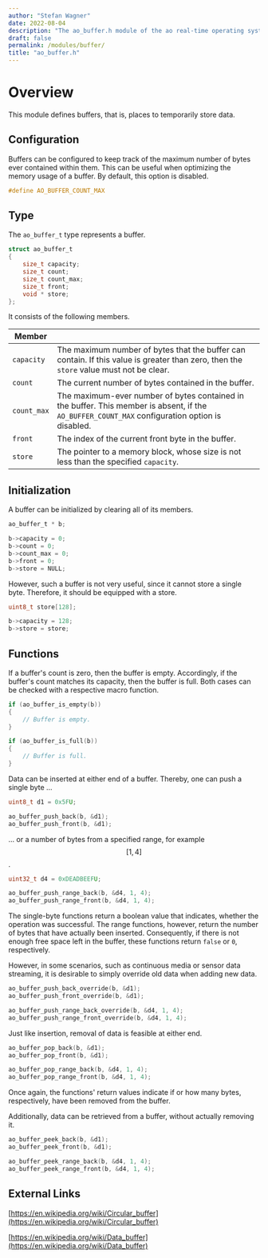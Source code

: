 ```yaml
---
author: "Stefan Wagner"
date: 2022-08-04
description: "The ao_buffer.h module of the ao real-time operating system."
draft: false
permalink: /modules/buffer/
title: "ao_buffer.h"
---
```


# Overview

This module defines buffers, that is, places to temporarily store data.

## Configuration

Buffers can be configured to keep track of the maximum number of bytes ever contained within them. This can be useful when optimizing the memory usage of a buffer. By default, this option is disabled.

```c
#define AO_BUFFER_COUNT_MAX
```

## Type

The `ao_buffer_t` type represents a buffer. 

```c
struct ao_buffer_t
{
    size_t capacity;
    size_t count;
    size_t count_max;
    size_t front;
    void * store;
};
```

It consists of the following members.

| Member | |
|-|-|
| `capacity` | The maximum number of bytes that the buffer can contain. If this value is greater than zero, then the `store` value must not be clear. |
| `count` | The current number of bytes contained in the buffer. |
| `count_max` | The maximum-ever number of bytes contained in the buffer. This member is absent, if the `AO_BUFFER_COUNT_MAX` configuration option is disabled.  |
| `front` | The index of the current front byte in the buffer. |
| `store` | The pointer to a memory block, whose size is not less than the specified `capacity`. |

## Initialization

A buffer can be initialized by clearing all of its members. 

```c
ao_buffer_t * b;
```

```c
b->capacity = 0;
b->count = 0;
b->count_max = 0;
b->front = 0;
b->store = NULL;
```

However, such a buffer is not very useful, since it cannot store a single byte. Therefore, it should be equipped with a store.

```c
uint8_t store[128];
```

```c
b->capacity = 128;
b->store = store;
```

## Functions

If a buffer's count is zero, then the buffer is empty. Accordingly, if the buffer's count matches its capacity, then the buffer is full. Both cases can be checked with a respective macro function.

```c
if (ao_buffer_is_empty(b))
{
    // Buffer is empty.
}
```

```c
if (ao_buffer_is_full(b))
{
    // Buffer is full.
}
```

Data can be inserted at either end of a buffer. Thereby, one can push a single byte ...

```c
uint8_t d1 = 0x5FU;
```

```c
ao_buffer_push_back(b, &d1);
ao_buffer_push_front(b, &d1);
```

... or a number of bytes from a specified range, for example $$[1, 4]$$.

```c
uint32_t d4 = 0xDEADBEEFU;
```

```c
ao_buffer_push_range_back(b, &d4, 1, 4);
ao_buffer_push_range_front(b, &d4, 1, 4);
```

The single-byte functions return a boolean value that indicates, whether the operation was successful. The range functions, however, return the number of bytes that have actually been inserted. Consequently, if there is not enough free space left in the buffer, these functions return `false` or `0`, respectively. 

However, in some scenarios, such as continuous media or sensor data streaming, it is desirable to simply override old data when adding new data.

```c
ao_buffer_push_back_override(b, &d1);
ao_buffer_push_front_override(b, &d1);
```

```c
ao_buffer_push_range_back_override(b, &d4, 1, 4);
ao_buffer_push_range_front_override(b, &d4, 1, 4);
```

Just like insertion, removal of data is feasible at either end.

```c
ao_buffer_pop_back(b, &d1);
ao_buffer_pop_front(b, &d1);
```

```c
ao_buffer_pop_range_back(b, &d4, 1, 4);
ao_buffer_pop_range_front(b, &d4, 1, 4);
```

Once again, the functions' return values indicate if or how many bytes, respectively, have been removed from the buffer.

Additionally, data can be retrieved from a buffer, without actually removing it.

```c
ao_buffer_peek_back(b, &d1);
ao_buffer_peek_front(b, &d1);
```

```c
ao_buffer_peek_range_back(b, &d4, 1, 4);
ao_buffer_peek_range_front(b, &d4, 1, 4);
```

## External Links

[https://en.wikipedia.org/wiki/Circular_buffer](https://en.wikipedia.org/wiki/Circular_buffer)

[https://en.wikipedia.org/wiki/Data_buffer](https://en.wikipedia.org/wiki/Data_buffer)
